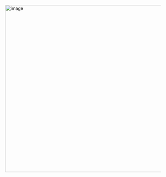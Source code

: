 <img width="539" alt="image" src="https://user-images.githubusercontent.com/36332025/181157739-2f8c3610-4037-464c-8c39-00235b0cd174.png">
